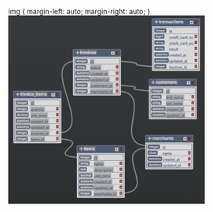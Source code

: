 img {
  margin-left: auto;
  margin-right: auto;
}
<img src="https://github.com/Not-Zorro/rails_engine/blob/master/schema.png" width="400">
